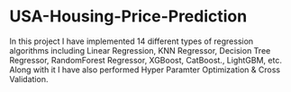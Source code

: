 # USA-Housing-Price-Prediction
In this project I have implemented 14 different types of regression algorithms including Linear Regression, KNN Regressor,  Decision Tree Regressor, RandomForest Regressor, XGBoost, CatBoost., LightGBM, etc. Along with it I have also performed Hyper Paramter Optimization &amp; Cross Validation.
